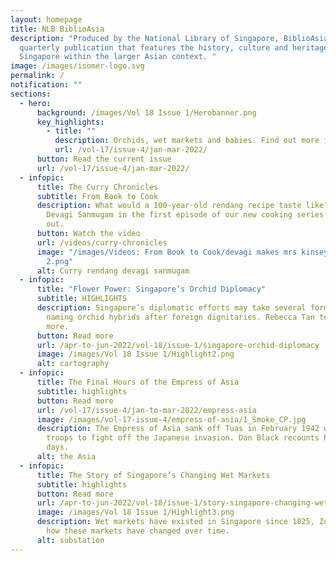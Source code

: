 ```yaml
---
layout: homepage
title: NLB BiblioAsia
description: "Produced by the National Library of Singapore, BiblioAsia is a
  quarterly publication that features the history, culture and heritage of
  Singapore within the larger Asian context. "
image: /images/isomer-logo.svg
permalink: /
notification: ""
sections:
  - hero:
      background: /images/Vol 18 Issue 1/Herobanner.png
      key_highlights:
        - title: ""
          description: Orchids, wet markets and babies. Find out more in this issue!
          url: /vol-17/issue-4/jan-mar-2022/
      button: Read the current issue
      url: /vol-17/issue-4/jan-mar-2022/
  - infopic:
      title: The Curry Chronicles
      subtitle: From Book to Cook
      description: What would a 100-year-old rendang recipe taste like? Join chef
        Devagi Sanmugam in the first episode of our new cooking series to find
        out.
      button: Watch the video
      url: /videos/curry-chronicles
      image: "/images/Videos: From Book to Cook/devagi makes mrs kinseys rendang
        2.png"
      alt: Curry rendang devagi sanmugam
  - infopic:
      title: "Flower Power: Singapore’s Orchid Diplomacy"
      subtitle: HIGHLIGHTS
      description: Singapore’s diplomatic efforts may take several forms, including
        naming orchid hybrids after foreign dignitaries. Rebecca Tan tells us
        more.
      button: Read more
      url: /apr-to-jun-2022/vol-18/issue-1/singapore-orchid-diplomacy
      image: /images/Vol 18 Issue 1/Highlight2.png
      alt: cartography
  - infopic:
      title: The Final Hours of the Empress of Asia
      subtitle: highlights
      button: Read more
      url: /vol-17/issue-4/jan-to-mar-2022/empress-asia
      image: /images/vol-17-issue-4/empress-of-asia/1_Smoke_CP.jpg
      description: The Empress of Asia sank off Tuas in February 1942 while carrying
        troops to fight off the Japanese invasion. Dan Black recounts her last
        days.
      alt: the Asia
  - infopic:
      title: The Story of Singapore’s Changing Wet Markets
      subtitle: highlights
      button: Read more
      url: /apr-to-jun-2022/vol-18/issue-1/story-singapore-changing-wet-markets
      image: /images/Vol 18 Issue 1/Highlight3.png
      description: Wet markets have existed in Singapore since 1825, Zoe Yeo looks at
        how these markets have changed over time.
      alt: substation
---
```

